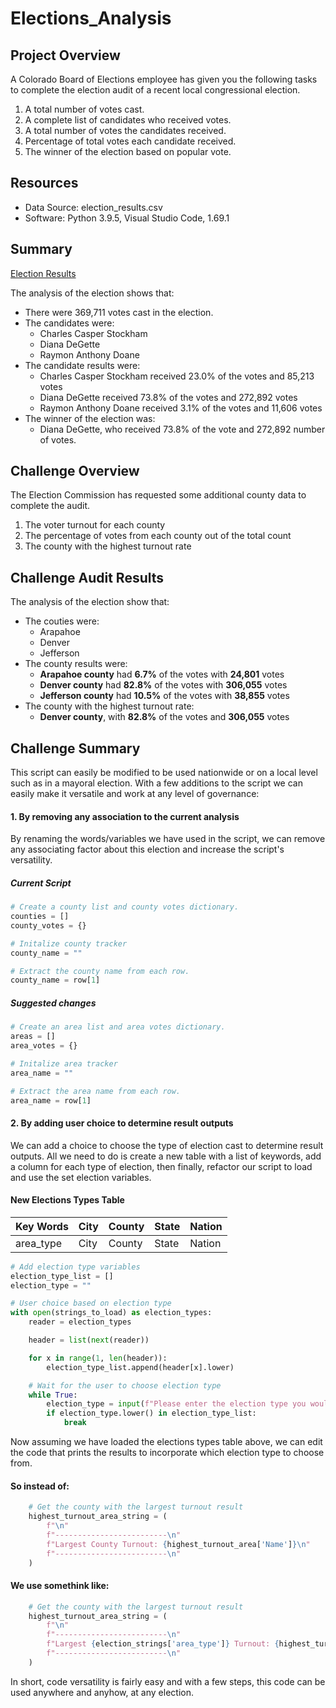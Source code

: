 # Elections_Analysis

## Project Overview
A Colorado Board of Elections employee has given you the following tasks to complete the election audit of a recent local congressional election.

1. A total number of votes cast.
2. A complete list of candidates who received votes.
3. A total number of votes the candidates received.
4. Percentage of total votes each candidate received.
5. The winner of the election based on popular vote.

## Resources
- Data Source: election_results.csv
- Software: Python 3.9.5, Visual Studio Code, 1.69.1

## Summary
[Election Results](https://github.com/DanielMastCA/Elections_Analysis/blob/6e25e560e4b46dd74a12460d091d6c5de4dfd89a/Analysis/election_analysis.txt#L2-L23)

The analysis of the election shows that:
- There were 369,711 votes cast in the election.
- The candidates were:
    - Charles Casper Stockham
    - Diana DeGette
    - Raymon Anthony Doane
- The candidate results were:
    - Charles Casper Stockham received 23.0% of the votes and 85,213 votes
    - Diana DeGette received 73.8% of the votes and 272,892 votes
    - Raymon Anthony Doane received 3.1% of the votes and 11,606 votes
- The winner of the election was:
    - Diana DeGette, who received 73.8% of the vote and 272,892 number of votes.
    
## Challenge Overview
The Election Commission has requested some additional county data to complete the audit.

1. The voter turnout for each county
2. The percentage of votes from each county out of the total count
3. The county with the highest turnout rate

## Challenge Audit Results
The analysis of the election show that:
- The couties were:
    - Arapahoe
    - Denver
    - Jefferson
- The county results were:
    - **Arapahoe county** had **6.7%** of the votes with **24,801** votes
    - **Denver county** had **82.8%** of the votes with **306,055** votes
    - **Jefferson county** had **10.5%** of the votes with **38,855** votes
- The county with the highest turnout rate:
    - **Denver county**, with **82.8%** of the votes and **306,055** votes

## Challenge Summary
This script can easily be modified to be used nationwide or on a local level such as in a mayoral election. With a few additions to the script we can easily make it versatile and work at any level of governance:


#### 1. By removing any association to the current analysis
By renaming the words/variables we have used in the script, we can remove any associating factor about this election and increase the script's versatility.

##### Current Script
```Python
# Create a county list and county votes dictionary.
counties = []
county_votes = {}

# Initalize county tracker
county_name = ""

# Extract the county name from each row.
county_name = row[1]
```

##### Suggested changes
```Python
# Create an area list and area votes dictionary.
areas = []
area_votes = {}

# Initalize area tracker
area_name = ""

# Extract the area name from each row.
area_name = row[1]
```


#### 2. By adding user choice to determine result outputs
We can add a choice to choose the type of election cast to determine result outputs. All we need to do is create a new table with a list of keywords, add a column for each type of election, then finally, refactor our script to load and use the set election variables.

#### New Elections Types Table
| Key Words | City | County | State | Nation |
| --- | --- | --- | --- | --- |
| area_type | City | County | State | Nation |


```Python
# Add election type variables
election_type_list = []
election_type = ""

# User choice based on election type
with open(strings_to_load) as election_types:
    reader = election_types

    header = list(next(reader))

    for x in range(1, len(header)):
        election_type_list.append(header[x].lower)

    # Wait for the user to choose election type
    while True:
        election_type = input(f"Please enter the election type you would like to analyse")
        if election_type.lower() in election_type_list:
            break
```

Now assuming we have loaded the elections types table above, we can edit the code that prints the results to incorporate which election type to choose from.

#### So instead of:
```Python
    # Get the county with the largest turnout result
    highest_turnout_area_string = (
        f"\n"
        f"-------------------------\n"
        f"Largest County Turnout: {highest_turnout_area['Name']}\n"
        f"-------------------------\n"
    )
```

#### We use somethink like:
```Python
    # Get the county with the largest turnout result
    highest_turnout_area_string = (
        f"\n"
        f"-------------------------\n"
        f"Largest {election_strings['area_type']} Turnout: {highest_turnout_area['Name']}\n"
        f"-------------------------\n"
    )
```

In short, code versatility is fairly easy and with a few steps, this code can be used anywhere and anyhow, at any election.
